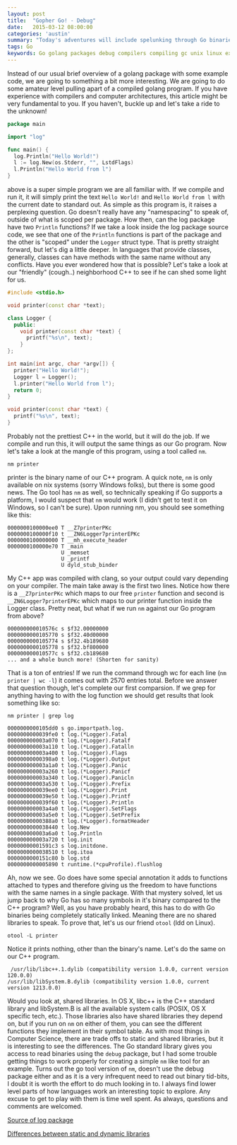 ```yaml
---
layout: post
title:  "Gopher Go! - Debug"
date:   2015-03-12 08:00:00
categories: 'austin'
summary: "Today's adventures will include spelunking through Go binaries to see what interesting tidbits we turn up."
tags: Go
keywords: Go golang packages debug compilers compiling gc unix linux executables
---
```


Instead of our usual brief overview of a golang package with some example code, we are going to something a bit more interesting. We are going to do some amateur level pulling apart of a compiled golang program. If you have experience with compilers and computer architectures, this article might be very fundamental to you. If you haven't, buckle up and let's take a ride to the unknown!

```go
package main

import "log"

func main() {
  log.Println("Hello World!")
  l := log.New(os.Stderr, "", LstdFlags)
  l.Println("Hello World from l")
}
```

above is a super simple program we are all familiar with. If we compile and run it, it will simply print the text `Hello World!` and `Hello World from l` with the current date to standard out. As simple as this program is, it raises a perplexing question. Go doesn't really have any "namespacing" to speak of, outside of what is scoped per package. How then, can the log package have two `Println` functions? If we take a look inside the log package source code, we see that one of the `Println` functions is part of the package and the other is "scoped" under the `Logger` struct type. That is pretty straight forward, but let's dig a little deeper. In languages that provide classes, generally, classes can have methods with the same name without any conflicts. Have you ever wondered how that is possible? Let's take a look at our "friendly" (cough..) neighborhood C++ to see if he can shed some light for us.

```c++
#include <stdio.h>

void printer(const char *text);

class Logger {
  public:
    void printer(const char *text) {
      printf("%s\n", text);
    }
};

int main(int argc, char *argv[]) {
  printer("Hello World!");
  Logger l = Logger();
  l.printer("Hello World from l");
  return 0;
}

void printer(const char *text) {
  printf("%s\n", text);
}
```

Probably not the prettiest C++ in the world, but it will do the job. If we compile and run this, it will output the same things as our Go program. Now let's take a look at the mangle of this program, using a tool called `nm`.

```
nm printer
```

printer is the binary name of our C++ program. A quick note, `nm` is only available on nix systems (sorry Windows folks), but there is some good news. The Go tool has `nm` as well, so technically speaking if Go supports a platform, I would suspect that `nm` would work (I didn't get to test it on Windows, so I can't be sure). Upon running nm, you should see something like this:

```
0000000100000ee0 T __Z7printerPKc
0000000100000f10 t __ZN6Logger7printerEPKc
0000000100000000 T __mh_execute_header
0000000100000e70 T _main
                 U _memset
                 U _printf
                 U dyld_stub_binder
```

My C++ app was compiled with clang, so your output could vary depending on your compiler. The main take away is the first two lines. Notice how there is a `__Z7printerPKc` which maps to our free `printer` function and second is `__ZN6Logger7printerEPKc` which maps to our printer function inside the Logger class. Pretty neat, but what if we run `nm` against our Go program from above?

```
000000000010576c s $f32.00000000
0000000000105770 s $f32.40d00000
0000000000105774 s $f32.4b189680
0000000000105778 s $f32.bf800000
000000000010577c s $f32.cb189680
... and a whole bunch more! (Shorten for sanity)
```

That is a ton of entries! If we run the command through wc for each line (`nm printer | wc -l`) it comes out with 2570 entries total. Before we answer that question though, let's complete our first comparsion. If we grep for anything having to with the log function we should get results that look something like so:

```
nm printer | grep log

0000000000105dd0 s go.importpath.log.
0000000000039fe0 t log.(*Logger).Fatal
000000000003a070 t log.(*Logger).Fatalf
000000000003a110 t log.(*Logger).Fatalln
000000000003a400 t log.(*Logger).Flags
00000000000398a0 t log.(*Logger).Output
000000000003a1a0 t log.(*Logger).Panic
000000000003a260 t log.(*Logger).Panicf
000000000003a340 t log.(*Logger).Panicln
000000000003a530 t log.(*Logger).Prefix
0000000000039ee0 t log.(*Logger).Print
0000000000039e50 t log.(*Logger).Printf
0000000000039f60 t log.(*Logger).Println
000000000003a4a0 t log.(*Logger).SetFlags
000000000003a5e0 t log.(*Logger).SetPrefix
00000000000388a0 t log.(*Logger).formatHeader
0000000000038440 t log.New
000000000003a6a0 t log.Println
000000000003a720 t log.init
00000000001591c3 s log.initdone.
0000000000038510 t log.itoa
0000000000151c80 b log.std
0000000000005890 t runtime.(*cpuProfile).flushlog
```

Ah, now we see. Go does have some special annotation it adds to functions attached to types and therefore giving us the freedom to have functions with the same names in a single package. With that mystery solved, let us jump back to why Go has so many symbols in it's binary compared to the C++ program? Well, as you have probably heard, this has to do with Go binaries being completely statically linked. Meaning there are no shared libraries to speak. To prove that, let's us our friend `otool` (ldd on Linux).

```
otool -L printer
```

Notice it prints nothing, other than the binary's name. Let's do the same on our C++ program.

```
 /usr/lib/libc++.1.dylib (compatibility version 1.0.0, current version 120.0.0)
/usr/lib/libSystem.B.dylib (compatibility version 1.0.0, current version 1213.0.0)
```

Would you look at, shared libraries. In OS X, libc++ is the C++ standard library and libSystem.B is all the available system calls (POSIX, OS X specific tech, etc.). Those libraries also have shared libraries they depend on, but if you run on `nm` on either of them, you can see the different functions they implement in their symbol table. As with most things in Computer Science, there are trade offs to static and shared libraries, but it is interesting to see the differences. The Go standard library gives you access to read binaries using the `debug` package, but I had some trouble getting things to work properly for creating a simple `nm` like tool for an example. Turns out the go tool version of `nm`, doesn't use the debug package either and as it is a very infrequent need to read out binary tid-bits, I doubt it is worth the effort to do much looking in to. I always find lower level parts of how languages work an interesting topic to explore. Any excuse to get to play with them is time well spent. As always, questions and comments are welcomed.

[Source of log package](http://golang.org/src/log/log.go)

[Differences between static and dynamic libraries](http://www.ilkda.com/compile/Static_Versus_Dynamic.htm)